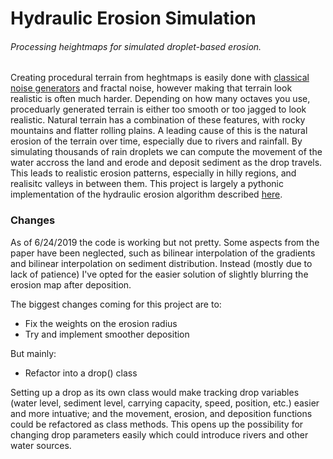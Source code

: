 # Hydraulic Erosion Simulation

###### Processing heightmaps for simulated droplet-based erosion.

Creating procedural terrain from heghtmaps is easily done with [classical noise generators](https://github.com/csaddison/Perlin-Noise) and fractal noise, however making that terrain look realistic is often much harder. Depending on how many octaves you use, proceduarly generated terrain is either too smooth or too jagged to look realistic. Natural terrain has a combination of these features, with rocky mountains and flatter rolling plains. A leading cause of this is the natural erosion of the terrain over time, especially due to rivers and rainfall. By simulating thousands of rain droplets we can compute the movement of the water accross the land and erode and deposit sediment as the drop travels. This leads to realistic erosion patterns, especially in hilly regions, and realisitc valleys in between them. This project is largely a pythonic implementation of the hydraulic erosion algorithm described [here](https://www.firespark.de/resources/downloads/implementation%20of%20a%20methode%20for%20hydraulic%20erosion.pdf).

### Changes

As of 6/24/2019 the code is working but not pretty. Some aspects from the paper have been neglected, such as bilinear interpolation of the gradients and bilinear interpolation on sediment distribution. Instead (mostly due to lack of patience) I've opted for the easier solution of slightly blurring the erosion map after deposition.

The biggest changes coming for this project are to:

* Fix the weights on the erosion radius
* Try and implement smoother deposition

But mainly:

* Refactor into a drop() class

Setting up a drop as its own class would make tracking drop variables (water level, sediment level, carrying capacity, speed, position, etc.) easier and more intuative; and the movement, erosion, and deposition functions could be refactored as class methods. This opens up the possibility for changing drop parameters easily which could introduce rivers and other water sources.